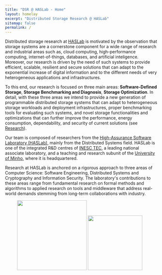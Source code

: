 ```yaml
---
title: "DSR @ HASLab - Home"
layout: homelay
excerpt: "Distributed Storage Research @ HASLab"
sitemap: false
permalink: /
---
```



Distributed storage research at [HASLab](https://www.inesctec.pt/en/centres/haslab) is motivated by the observation that storage systems are a cornerstone component for a wide range of research and industrial areas such as, cloud computing, high-performance computing, internet-of-things, databases, and artificial inteligence. Moreover, our research is driven by the need of such systems to provide efficient, scalable, resilient and secure solutions that can adapt to the exponential increase of digital information and to the different needs of very heterogeneous applications and infrastructures. 

<!-- 

<div markdown="0" id="carousel" class="carousel slide" data-ride="carousel" data-interval="5000" data-pause="hover" >
    
    <ol class="carousel-indicators">
        <li data-target="#carousel" data-slide-to="0" class="active"></li>
        <li data-target="#carousel" data-slide-to="1"></li>
        <li data-target="#carousel" data-slide-to="2"></li>
        <li data-target="#carousel" data-slide-to="3"></li>
        <li data-target="#carousel" data-slide-to="4"></li>
    </ol>

    <div class="carousel-inner" markdown="0">

        <div class="item active">
            <img src="{{ site.url }}{{ site.baseurl }}/images/" alt="Slide 1" />
        </div>
        <div class="item">
            <img src="{{ site.url }}{{ site.baseurl }}/images/" alt="Slide 2" />
        </div>
        <div class="item">
            <img src="{{ site.url }}{{ site.baseurl }}/images/" alt="Slide 3" />
        </div>
        <div class="item">
            <img src="{{ site.url }}{{ site.baseurl }}/images/" alt="Slide 4" />
        </div>
        <div class="item">
            <img src="{{ site.url }}{{ site.baseurl }}/images/" alt="Slide 5" />
        </div>
    </div> 
  <a class="left carousel-control" href="#carousel" role="button" data-slide="prev">
    <span class="glyphicon glyphicon-chevron-left" aria-hidden="true"></span>
    <span class="sr-only">Previous</span>
  </a>
  <a class="right carousel-control" href="#carousel" role="button" data-slide="next">
    <span class="glyphicon glyphicon-chevron-right" aria-hidden="true"></span>
    <span class="sr-only">Next</span>
  </a>
</div>
-->

To this end, our research is focused on three main areas: **Software-Defined Storage**, **Storage Benchmarking and Diagnosis**, **Storage Optimization**. In detail, with these three areas we intend to provide a new generation of programmable distributed storage systems that can adapt to heterogeneous storage workloads and deployment infrastructures, proper benchmarking tools for evaluating such systems, and novel storage functionalities and optimizations that can further improve the performance, energy consumption, dependability, and security of current solutions (see [Research](research)).

Our team is composed of researchers from the [High-Assurance Software Laboratory (HASLab)](https://www.inesctec.pt/en/centres/haslab), mainly from the Distributed Systems field. HASLab is one of the integrated R&D centres of [INESC TEC](https://www.inesctec.pt), a leading national associate laboratory, and a teaching and research subunit of the [University of Minho](http://www.uminho.pt), where it is headquartered.

Research at HASLab is anchored on a rigorous approach to three areas of Computer Science: Software Engineering, Distributed Systems and Cryptography and Information Security. The laboratory's contributions to these areas range from fundamental research on formal methods and algorithms to applied research on tools and middleware that address real-world demands stemming from long-term collaborations with industry.

<!--**We are looking for PhD students, Postdocs, and Master students to join the team** [(more info)]({{ site.url }}{{ site.baseurl }}/vacancies) **!** -->
 
<!--We are grateful for funding from-->

<figure class="fourth">
  <img src="{{ site.url }}{{ site.baseurl }}/images/logopic/inesctec_logo.jpg" style="width: 230px">
  <img src="{{ site.url }}{{ site.baseurl }}/images/logopic/uminho_logo.png" style="width: 180px">
</figure>






